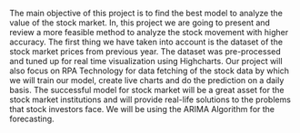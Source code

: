 The main objective of this project is to find the best model to analyze the value of the stock market. In, this project we are going to present and review a more feasible method to analyze the stock movement with higher accuracy. The first thing we have taken into account is the dataset of the stock market prices from previous year. The dataset was pre-processed and tuned up for real time visualization using Highcharts. Our project will also focus on RPA Technology for data fetching of the stock data by which we will train our model, create live charts and do the prediction on a daily basis. The successful model for stock market will be a great asset for the stock market institutions and will provide real-life solutions to the problems that stock investors face. We will be using the ARIMA Algorithm for the forecasting.
